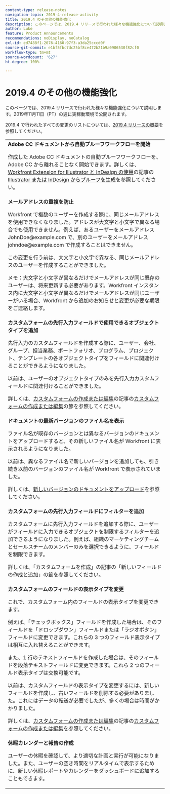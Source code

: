 ```yaml
---
content-type: release-notes
navigation-topic: 2019-4-release-activity
title: 2019.4 のその他の機能強化
description: このページでは、2019.4 リリースで行われた様々な機能強化について説明します。2019年11月11日（PT）の週に実稼動環境で公開されます。
author: Luke
feature: Product Announcements
recommendations: noDisplay, noCatalog
exl-id: ed7488f1-2076-4160-97f3-a3da25cccd0f
source-git-commit: e1bf5fbc7dc25bf8ce472b21b9a0906530f82cf0
workflow-type: tm+mt
source-wordcount: '627'
ht-degree: 100%

---
```


# 2019.4 のその他の機能強化

このページでは、2019.4 リリースで行われた様々な機能強化について説明します。2019年11月11日（PT）の週に実稼動環境で公開されます。

2019.4 で行われたすべての変更のリストについては、[2019.4 リリースの概要](../../../../product-announcements/product-releases/quarterly-release-archive/2019.4-release-activity/2019-4-release-activity-overview.md)を参照してください。

<table style="table-layout:auto"> 
 <col> 
 <tbody> 
  <tr> 
   <td> <strong>Adobe CC ドキュメントから自動プルーフワークフローを開始</strong> <p>作成した Adobe CC ドキュメントの自動プルーフワークフローを、Adobe CC から離れることなく開始できます。詳しくは、<a href="../../../../documents/workfront-for-adobe-creative-cloud/use-wf-adobe-cc.md" class="MCXref xref" xrefformat="{para}">Workfront Extension for Illustrator と InDesign の使用</a>の記事の <a href="../../../../documents/workfront-for-adobe-creative-cloud/use-wf-adobe-cc.md#generate" class="MCXref xref" xrefformat="{para}">Illustrator または InDesign からプルーフを生成</a>を参照してください。</p> </td> 
  </tr> 
  <!--
   <tr data-mc-conditions="QuicksilverOrClassic.Draft mode"> 
    <td><strong>Workfront G Suite add-on</strong> <p>Now you can manage Workfront objects directly from Gmail, Google Calendar, and Google Drive.</p> <p>When you open a Workfront notification email, instantly view all information about the associated object and take actions, such as reviewing content or updating a status, without leaving your Inbox.</p> <p>When you open a non-Workfront email:</p> 
     <ul> 
      <li>Convert it into a task or issue.</li> 
      <li>Associate it with a project.</li> 
      <li>Assign it as a work item.</li> 
      <li>Add it to a work item as an update.</li> 
      <li>Upload its attachments to Workfront.</li> 
     </ul> <p>Manage Workfront objects without leaving G Suite:</p> 
     <ul> 
      <li>Post updates and replies to comments.</li> 
      <li>View and manage documents associated with a task or issue.</li> 
     </ul> <p>Access and work with object details:</p> 
     <ul> 
      <li>Read the description</li> 
      <li>View the parent object</li> 
      <li>Change the status</li> 
      <li>Access custom data</li> 
      <li>Mark it as complete.</li> 
     </ul> <p>And access your Workfront Home content, including tasks, issues, approvals, and access requests, without leaving G Suite.</p> <p>For more information, see <a href="../../../../workfront-integrations-and-apps/workfront-for-g-suite/workfront-for-gsuite.md" class="MCXref xref" xrefformat="{para}">Adobe Workfront for G Suite</a>.</p> </td> 
   </tr>
  --> 
  <tr> 
   <td> <strong>メールアドレスの重複を防止</strong> <p>Workfront で複数のユーザーを作成する際に、同じメールアドレスを使用できなくなりました。アドレスが大文字と小文字で異なる場合でも使用できません。例えば、あるユーザーをメールアドレス JohnDoe@example.com で、別のユーザーをメールアドレス johndoe@example.com で作成することはできません。 </p> <p>この変更を行う前は、大文字と小文字で異なる、同じメールアドレスのユーザーを作成することができました。 </p> <p>メモ：大文字と小文字が異なるだけでメールアドレスが同じ既存のユーザーは、将来更新する必要があります。Workfront インスタンス内に大文字と小文字が異なるだけでメールアドレスが同じユーザーがいる場合、Workfront から追加のお知らせと変更が必要な期限をご連絡します。</p> </td> 
  </tr> 
  <tr> 
   <td> 
    <div> 
     <strong>カスタムフォームの先行入力フィールドで使用できるオブジェクトタイプを追加</strong> 
     <p>先行入力のカスタムフィールドを作成する際に、ユーザー、会社、グループ、担当業務、ポートフォリオ、プログラム、プロジェクト、テンプレートの各オブジェクトタイプをフィールドに関連付けることができるようになりました。</p> 
     <p>以前は、ユーザーのオブジェクトタイプのみを先行入力カスタムフィールドに関連付けることができました。</p> 
     <p>詳しくは、<a href="../../../../administration-and-setup/customize-workfront/create-manage-custom-forms/create-or-edit-a-custom-form.md" class="MCXref xref" xrefformat="{para}">カスタムフォームの作成または編集</a>の記事の<a href="../../../../administration-and-setup/customize-workfront/create-manage-custom-forms/create-or-edit-a-custom-form.md#create" class="MCXref xref" xrefformat="{para}">カスタムフォームの作成または編集</a>の節を参照してください。</p> 
    </div> </td> 
  </tr> 
  <tr> 
   <td> <strong>ドキュメントの最新バージョンのファイル名を表示</strong> <p>ファイル名が既存のバージョンとは異なるバージョンのドキュメントをアップロードすると、その新しいファイル名が Workfront に表示されるようになりました。</p> <p>以前は、異なるファイル名で新しいバージョンを追加しても、引き続き以前のバージョンのファイル名が Workfront で表示されていました。</p> <p>詳しくは、<a href="../../../../documents/managing-documents/upload-new-document-version.md" class="MCXref xref" xrefformat="{para}">新しいバージョンのドキュメントをアップロード</a>を参照してください。</p> </td> 
  </tr> 
  <tr> 
   <td> <strong>カスタムフォームの先行入力フィールドにフィルターを追加</strong> <p>カスタムフォームに先行入力フィールドを追加する際に、ユーザーがフィールドに入力できるオブジェクトを制限するフィルターを追加できるようになりました。例えば、組織のマーケティングチームとセールスチームのメンバーのみを選択できるように、フィールドを制限できます。</p> <p>詳しくは、「カスタムフォームを作成」の記事の「新しいフィールドの作成と追加」の節を参照してください。</p> </td> 
  </tr> 
  <tr> 
   <td> 
    <div> 
     <strong>カスタムフォームのフィールドの表示タイプを変更</strong> 
     <p>これで、カスタムフォーム内のフィールドの表示タイプを変更できます。</p> 
     <p>例えば、「チェックボックス」フィールドを作成した場合は、そのフィールドを「ドロップダウン」フィールドまたは「ラジオボタン」フィールドに変更できます。これらの 3 つのフィールド表示タイプは相互に入れ替えることができます。</p> 
     <p>また、1 行のテキストフィールドを作成した場合は、そのフィールドを段落テキストフィールドに変更できます。これら 2 つのフィールド表示タイプは交換可能です。</p> 
     <p>以前は、カスタムフィールドの表示タイプを変更するには、新しいフィールドを作成し、古いフィールドを削除する必要がありました。これにはデータの転送が必要でしたが、多くの場合は時間がかかりました。</p> 
     <p>詳しくは、<a href="../../../../administration-and-setup/customize-workfront/create-manage-custom-forms/create-or-edit-a-custom-form.md" class="MCXref xref" xrefformat="{para}">カスタムフォームの作成または編集</a>の記事の<a href="../../../../administration-and-setup/customize-workfront/create-manage-custom-forms/create-or-edit-a-custom-form.md#create" class="MCXref xref" xrefformat="{para}">カスタムフォームの作成または編集</a>を参照してください。</p> 
    </div> </td> 
  </tr> 
  <tr> 
   <td> 
    <div> 
     <strong>休暇カレンダーと報告の作成</strong> 
     <p>ユーザーの休暇を確認して、より適切な計画と実行が可能になりました。また、ユーザーの空き時間をリアルタイムで表示するために、新しい休暇レポートやカレンダーをダッシュボードに追加することもできます。</p> 
    </div> </td> 
  </tr> 
 </tbody> 
</table>
